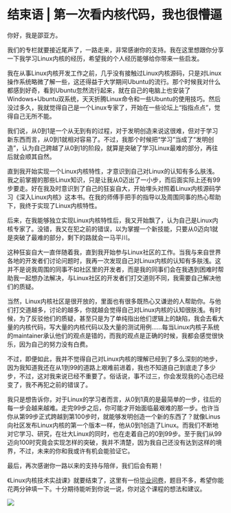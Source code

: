 # 结束语 \| 第一次看内核代码，我也很懵逼

你好，我是邵亚方。

我们的专栏就要接近尾声了，一路走来，非常感谢你的支持。我在这里想跟你分享一下我学习Linux内核的经历，希望我的个人经历能够给你带来一些启发。

我在从事Linux内核开发工作之前，几乎没有接触过Linux内核源码，只是对Linux操作系统略微了解一些，这还得益于大学期间Ubuntu的流行。那个时候我对什么都感到好奇，看到Ubuntu忽然流行起来，就在自己的电脑上也安装了Windows+Ubuntu双系统，天天折腾Linux命令和一些Ubuntu的使用技巧。然后没过多久，我就觉得自己是一个Linux专家了，开始在一些论坛上“指指点点”，觉得自己无所不能。

我们说，从0到1是一个从无到有的过程，对于发明创造来说这很难，但对于学习新东西而言，从0到1就相对容易了。不过，我那个时候把“学习”当成了“发明创造”，认为自己跨越了从0到1的阶段，就算是突破了学习Linux最难的部分，再往后就会顺其自然。

直到我开始实现一个Linux内核特性，才意识到自己对Linux的认知有多么肤浅。我之前掌握的那些Linux知识，只是让我从0迈出了一小步，而后面实际上还有99步要走。好在我及时意识到了自己的狂妄自大，开始埋头对照着Linux内核源码学习《深入Linux内核》这本书。在我的师傅手把手的指导以及周围同事的热心帮助下，我终于实现了Linux内核特性。

<!-- [[[read_end]]] -->

后来，在我能够独立实现Linux内核特性后，我又开始飘了，认为自己是Linux内核专家了。没错，我又在犯之前的错误，以为掌握一个新技能，只要从0迈向1就是突破了最难的部分，剩下的路就会一马平川。

这种狂妄自大一直伴随着我，直到我开始参与Linux社区的工作。当我与来自世界各地的开发者们讨论问题时，我再一次发现自己对Linux内核的认知有多肤浅。这并不是说我周围的同事不如社区里的开发者，而是我的同事们会在我遇到困难时帮助我一起想办法解决，与Linux社区的开发者们打交道则不同，我需要自己解决他们的质疑。

当然，Linux内核社区是很开放的，里面也有很多既热心又谦逊的人帮助你。与他们打交道越多，讨论的越多，你就越会觉得自己对Linux内核的认知很肤浅。有时候，为了反驳他们的质疑，甚至只是为了单纯指出他们逻辑上的缺陷，我会去看大量的内核代码，写大量的内核代码以及大量的测试用例……每当Linux内核子系统的maintainer承认他们的观点是错的，而我的观点是正确的时候，我都会感觉很快乐，因为自己的努力没有白费。

不过，即便如此，我并不觉得自己对Linux内核的理解已经到了多么深刻的地步，因为我知道我还在从1到99的道路上艰难前进着，我也不知道自己到底走了多少步，不过，这对我来说已经不重要了。俗话说，事不过三，你会发现我的心态已经变了，我不再犯之前的错误了。

我只是想告诉你，对于Linux的学习者而言，从0到1真的是最简单的一步，往后的每一步会越来越难。走完99步之后，你可能才开始面临最艰难的那一步。也许当你从第99步正式跨越到第100步时，就能够发明创造一个新的东西了？就像Linus向社区发布Linux内核的第一个版本一样，他从0到1创造了Linux。而我们不断地对它学习、研究，在壮大Linux的同时，也在走着自己的0到99步。至于我们从99迈向100时究竟会实现怎样的突破，我并不清楚，因为我自己还没有达到这样的境界，不过，未来的你和我或许有机会能验证它。

最后，再次感谢你一路以来的支持与陪伴，我们后会有期！

《Linux内核技术实战课》就要结束了，这里有一份[毕业问卷](<https://jinshuju.net/f/mwe1E9>)，题目不多，希望你能花两分钟填一下。十分期待能听到你说一说，你对这个课程的想法和建议。

[![](<https://static001.geekbang.org/resource/image/38/52/38d6dbba408db9d4a3fe34857de5d652.jpg?wh=1142*801>)](<https://jinshuju.net/f/mwe1E9>)

